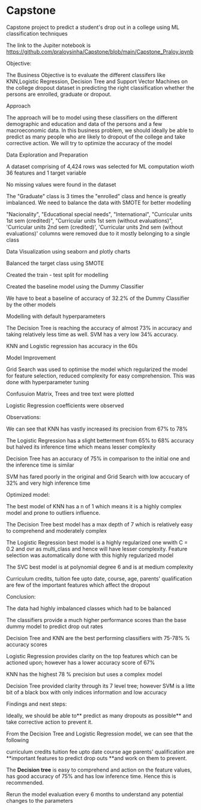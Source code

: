 # Capstone
Capstone project to predict a student's drop out in a college using ML classification techniques

The link to the Jupiter notebook is https://github.com/praloysinha/Capstone/blob/main/Capstone_Praloy.ipynb

Objective:

The Business Objective is to evaluate the different classifers like KNN,Logistic Regression, Decision Tree and Support Vector Machines on the college dropout dataset in predicting the right classification whether the persons are enrolled, graduate or dropout.

Approach

The approach will be to model using these classifiers on the different demographic and education and data of the persons and a few macroeconomic data. In this business problem, we should ideally be able to predict as many people who are likely to dropout of the college and take corrective action. We will try to optimize the accuracy of the model

Data Exploration and Preparation

A dataset comprising of 4,424 rows was selected for ML computation wioth 36 features and 1 target variable

No missing values were found in the dataset

The "Graduate" class is 3 times the "enrolled" class and hence is greatly imbalanced. We need to balance the data with SMOTE for better modelling

"Nacionality", "Educational special needs", "International", "Curricular units 1st sem (credited)", "Curricular units 1st sem (without evaluations)", 'Curricular units 2nd sem (credited)', 'Curricular units 2nd sem (without evaluations)' columns were removed due to it mostly belonging to a single class 

Data Visualization using seaborn and plotly charts

Balanced the target class using SMOTE

Created the train - test split for modelling


Created the baseline model using the Dummy Classifier

We have to beat a baseline of accuracy of 32.2% of the Dummy Classifier by the other models

Modelling with default hyperparameters

The Decision Tree is reaching the accuracy of almost 73% in accuracy and taking relatively less time as well. SVM has a very low 34% accuracy.

KNN and Logistic regression has accuracy in the 60s

Model Improvement

Grid Search was used to optimise the model which regularized the model for feature selection, reduced complexity for easy comprehension. This was done with hyperparameter tuning

Confusuion Matrix, Trees and tree text were plotted

Logistic Regression coefficients were observed

Observations:

We can see that KNN has vastly increased its precision from 67% to 78%

The Logistic Regression has a slight betterment from 65% to 68% accuracy but halved its inference time which means lesser complexity

Decision Tree has an accuracy of 75% in comparison to the initial one and the inference time is similar

SVM has fared poorly in the original and Grid Search with low accucary of 32% and very high inference time

Optimized model:

The best model of KNN has a n of 1 which means it is a highly complex model and prone to outliers influence.

The Decision Tree best model has a max depth of 7 which is relatively easy to comprehend and moderately complex

The Logistic Regression best model is a highly regularized one wwith C = 0.2 and ovr as multi_class and hence will have lesser complexity. Feature selection was automatically done with this highly regularized model

The SVC best model is at polynomial degree 6 and is at medium complexity 

Curriculum credits, tuition fee upto date, course, age, parents' qualification are few of the important features which affect the dropout

Conclusion:

The data had highly imbalanced classes which had to be balanced

The classifiers provide a much higher performance scores than the base dummy model to predict drop out rates

Decision Tree and KNN are the best performing classifiers with 75-78% % accuracy scores

Logistic Regression provides clarity on the top features which can be actioned upon; however has a lower accuracy score of 67%

KNN has the highest 78 % precision but uses a complex model

Decision Tree provided clarity through its 7 level tree; however SVM is a litte bit of a black box with only indices information and low accuracy

Findings and next steps:

Ideally, we should be able to** predict as many dropouts as possible** and take corrective action to prevent it.

From the Decision Tree and Logistic Regression model, we can see that the following

curriculum credits
tuition fee upto date
course
age
parents' qualification
are **important features to predict drop outs **and work on them to prevent.

The **Decision tree** is easy to comprehend and action on the feature values, has good accuracy of 75% and has low inference time. Hence this is recommended.

Rerun the model evaluation every 6 months to understand any potential changes to the parameters
